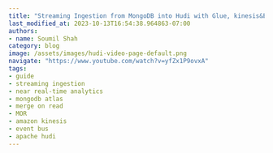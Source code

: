 ```yaml
---
title: "Streaming Ingestion from MongoDB into Hudi with Glue, kinesis&Event bridge&MongoStream Hands on labs"
last_modified_at: 2023-10-13T16:54:38.964863-07:00
authors:
- name: Soumil Shah
category: blog
image: /assets/images/hudi-video-page-default.png
navigate: "https://www.youtube.com/watch?v=yfZx1P9ovxA"
tags:
- guide
- streaming ingestion
- near real-time analytics
- mongodb atlas
- merge on read
- MOR
- amazon kinesis
- event bus
- apache hudi
---
```

